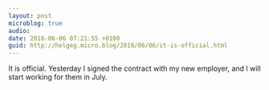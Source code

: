 ```yaml
---
layout: post
microblog: true
audio: 
date: 2018-06-06 07:21:55 +0100
guid: http://helgeg.micro.blog/2018/06/06/it-is-official.html
---
```

It is official. Yesterday I signed the contract with my new employer, and I will start working for them in July. 
